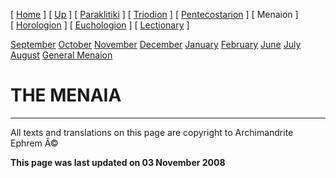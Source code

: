 \[ [Home](index.md) \] \[ [Up](liturgic.md) \] \[ [Paraklitiki](oktoich.md) \] \[ [Triodion](triodion.md) \] \[ [Pentecostarion](pentecos.md) \] \[ Menaion \] \[ [Horologion](horologion.md) \] \[ [Euchologion](eucholog.md) \] \[ [Lectionary](lectionary.md) \]

[September](sep-int.md)
[October](oct-int.md)
[November](nov-int.md)
[December](dec-int.md)
[January](jan-int.md)
[February](february.md)
[June](Menaion-June.md)
[July](july1.md)
[August](aug.md)
[General Menaion](general.md)

THE MENAIA
==========

------------------------------------------------------------------------

All texts and translations on this page are copyright to
Archimandrite Ephrem Â©

**This page was last updated on 03 November 2008**
